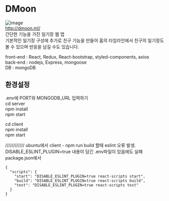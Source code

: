 # DMoon
![image](https://user-images.githubusercontent.com/91652033/163070222-1000af39-2794-46ee-ad80-6b60081790cc.png)   
http://dmoon.ml/   
간단한 기능을 가진 일기장 웹 앱   
기본적인 일기장 구성에 추가로 친구 기능을 만들어 홈의 타임라인에서 친구의 일기장도 볼 수 있으며 반응을 남길 수도 있습니다.   


front-end : React, Redux, React-bootstrap, styled-components, axios   
back-end : nodejs, Express, mongoose   
DB : mongoDB   

## 환경설정
.env에 PORT와 MONGODB_URL 입력하기   
cd server   
npm install   
npm start   

cd client   
npm install   
npm start   

////////////
ubuntu에서 client - npm run build 할때 eslint 오류 발생.   
DISABLE_ESLINT_PLUGIN=true 내용이 담긴 .env파일이 있음에도 실패   
package.json에서   

    {
      "scripts": {
        "start": "DISABLE_ESLINT_PLUGIN=true react-scripts start",
        "build": "DISABLE_ESLINT_PLUGIN=true react-scripts build",
        "test": "DISABLE_ESLINT_PLUGIN=true react-scripts test"
      }
    }
